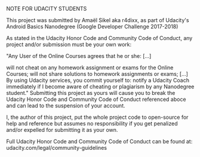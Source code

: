 NOTE FOR UDACITY STUDENTS

This project was submitted by Amaël Sikel aka r4dixx, as part of Udacity's Android Basics Nanodegree (Google Developer Challenge 2017-2018)

As stated in the Udacity Honor Code and Community Code of Conduct, any project and/or submission must be your own work:

"Any User of the Online Courses agrees that he or she: [...]

will not cheat on any homework assignment or exams for the Online Courses;
will not share solutions to homework assignments or exams; [...] By using Udacity services, you commit yourself to:
notify a Udacity Coach immediately if I become aware of cheating or plagiarism by any Nanodegree student."
Submitting this project as yours will cause you to break the Udacity Honor Code and Community Code of Conduct referenced aboce and can lead to the suspension of your account.

I, the author of this project, put the whole project code to open-source for help and reference but assumes no responsibility if you get penalized and/or expelled for submitting it as your own.

Full Udacity Honor Code and Community Code of Conduct can be found at: 
udacity.com/legal/community-guidelines
